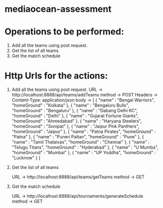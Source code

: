 # mediaocean-assessment

# Operations to be performed:
  1. Add all the teams using post request.
  2. Get the list of all teams
  3. Get the match schedule
  
# Http Urls for the actions:
  1. Add all the teams using post request.
      URL -> http://localhost:8888/api/teams/addTeams
	    method -> POST
	    Headers -> Content-Type: application/json 
      body ->
      [
	{
		"name" : "Bengal Warriors",
		"homeGround" : "Kolkata"
	},
	{
		"name" : "Bengaluru Bulls",
		"homeGround" : "Bengaluru"
	},
	{
		"name" : "Dabang Delhi KC",
		"homeGround" : "Delhi"
	},
	{
		"name" : "Gujarat Fortune Giants",
		"homeGround" : "Ahmedabad"
	},
	{
		"name" : "Haryana Steelers",
		"homeGround" : "Sonipat"
	},
	{
		"name" : "Jaipur Pink Panthers",
		"homeGround" : "Jaipur"
	},
	{
		"name" : "Patna Pirates",
		"homeGround" : "Patna"
	},
	{
		"name" : "Puneri Paltan",
		"homeGround" : "Pune"
	},
	{
		"name" : "Tamil Thalaivas",
		"homeGround" : "Chennai"
	},
	{
		"name" : "Telugu Titans",
		"homeGround" : "Hyderabad"
	},
	{
		"name" : "U Mumba",
		"homeGround" : "Mumbai"
	},
	{
		"name" : "UP Yoddha",
		"homeGround" : "Lucknow"
	}
]

2. Get the list of all teams
	
	URL -> http://localhost:8888/api/teams/getTeams
	method -> GET
	
3. Get the match schedule
	
	URL -> http://localhost:8888/api/tournaments/generateSchedule
	method -> GET
